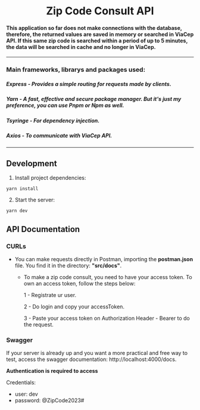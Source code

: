 <h1 align="center">Zip Code Consult API</h1>

#### This application so far does not make connections with the database, therefore, the returned values are saved in memory or searched in ViaCep API. If this same zip code is searched within a period of up to 5 minutes, the data will be searched in cache and no longer in ViaCep.
_______

### Main frameworks, librarys and packages used:
  ##### Express - Provides a simple routing for requests made by clients.
  ##### Yarn - A fast, effective and secure package manager. But it's just my preference, you can use Pnpm or Npm as well.
  ##### Tsyringe - For dependency injection.
  ##### Axios - To communicate with ViaCep API.
_______

## Development
1. Install project dependencies: 

```
yarn install
```

2. Start the server:
```
yarn dev
```

## API Documentation
  ### CURLs
  * You can make requests directly in Postman, importing the <strong>postman.json</strong> file. You find it in the directory: <strong>"src/docs"</strong>.
      - To make a zip code consult, you need to have your access token. To own an access token, follow the steps below:

        1 - Registrate ur user.

        2 - Do login and copy your accessToken.

        3 - Paste your access token on Authorization Header - Bearer to do the request.

  ### Swagger
  If your server is already up and you want a more practical and free way to test, access the swagger documentation: http://localhost:4000/docs.

  <strong>Authentication is required to access</strong>

  Credentials:
  - user: 
    dev
  - password: 
  @ZipCode2023#
